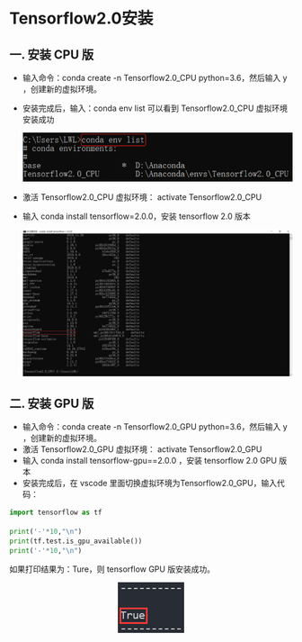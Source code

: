 <!--
 * @描述: 
 * @版本: V1_0
 * @作者: LiWanglin
 * @创建时间: 2020.01.11
 * @最后编辑人: LiWanglin
 * @最后编辑时间: 2020.01.15
 -->

# Tensorflow2.0安装

## 一. 安装 CPU 版

- 输入命令：conda create -n Tensorflow2.0_CPU python=3.6，然后输入 y ，创建新的虚拟环境。
- 安装完成后，输入：conda env list
可以看到 Tensorflow2.0_CPU 虚拟环境安装成功

    <div align=center>
    <img src=https://github.com/WanglinLi595/Save_Markdown_Picture/blob/master/tensorflow_usage_flow/tensorflow_cpu_2.png?raw=true>
    </div>

- 激活 Tensorflow2.0_CPU 虚拟环境：
activate Tensorflow2.0_CPU
- 输入 conda install tensorflow=2.0.0，安装 tensorflow 2.0 版本
    <div align=center>
    <img src=https://github.com/WanglinLi595/Save_Markdown_Picture/blob/master/tensorflow_usage_flow/tensorflow2.0_cpu_3.png?raw=true>
    </div>

## 二. 安装 GPU 版

- 输入命令：conda create -n Tensorflow2.0_GPU python=3.6，然后输入 y ，创建新的虚拟环境。
- 激活 Tensorflow2.0_GPU 虚拟环境：
activate Tensorflow2.0_GPU
- 输入 conda install tensorflow-gpu==2.0.0 ，安装 tensorflow 2.0 GPU 版本
- 安装完成后，在 vscode 里面切换虚拟环境为Tensorflow2.0_GPU，输入代码：

```python
import tensorflow as tf

print('-'*10,"\n")
print(tf.test.is_gpu_available())
print('-'*10,"\n")
```

如果打印结果为：Ture，则 tensorflow GPU 版安装成功。
<div align=center>
<img src=https://github.com/WanglinLi595/Save_Markdown_Picture/blob/master/tensorflow_usage_flow/tensorflow_GPU_1.png?raw=true>
</div>